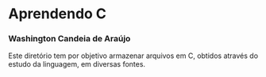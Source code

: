 # Aprendendo C
### Washington Candeia de Araújo

Este diretório tem por objetivo armazenar arquivos em C, obtidos através do estudo da linguagem, em diversas fontes.  


